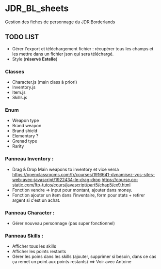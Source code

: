 # JDR_BL_sheets

Gestion des fiches de personnage du JDR Borderlands

## TODO LIST

- Gérer l'export et téléchargement fichier : récupérer tous les champs et les mettre dans un fichier json qui sera téléchargé.
- Style (**réservé Estelle**)


### Classes
- Character.js (main class à priori)
- Inventory.js
- Item.js
- Skills.js

### Enum
- Weapon type
- Brand weapon
- Brand shield
- Elementary ?
- Grenad type
- Rarity

### Panneau Inventory :

- Drag & Drop Main weapons to inventory et vice versa
https://openclassrooms.com/fr/courses/1916641-dynamisez-vos-sites-web-avec-javascript/1922434-le-drag-drop
https://course.oc-static.com/ftp-tutos/cours/javascript/part5/chap5/ex9.html 
- Fonction vendre => input pour montant, ajouter dans money.
- Fonction ajouter un item dans l'inventaire, form pour stats + retirer argent si c'est un achat.

### Panneau Character :

- Gérer nouveau personnage (pas super fonctionnel)

### Panneau Skills :

- Afficher tous les skills
- Afficher les points restants
- Gérer les poins dans les skills (ajouter, supprimer si besoin, dans ce cas ça remet un point aux points restants) ==> Voir avec Antoine